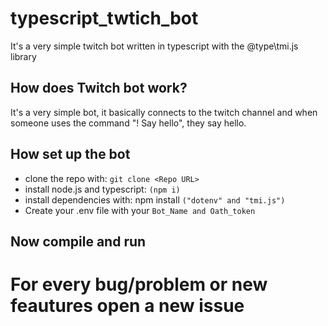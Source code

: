 # typescript_twtich_bot
It's a very simple twitch bot written in typescript with the @type\tmi.js library

## How does Twitch bot work?
It's a very simple bot, it basically connects to the twitch channel and when someone uses the command "! Say hello", they say hello.

## How set up the bot
* clone the repo with: `git clone <Repo URL>`
* install node.js and typescript: `(npm i)`
* install dependencies with: npm install `("dotenv" and "tmi.js")`
* Create your .env file with your `Bot_Name and Oath_token`

## Now compile and run
 
# For every bug/problem or new feautures open a new issue

